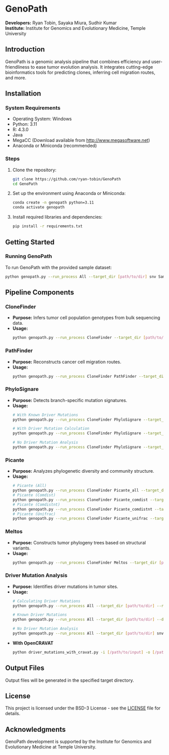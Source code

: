 # GenoPath

**Developers:** Ryan Tobin, Sayaka Miura, Sudhir Kumar  
**Institute:** Institute for Genomics and Evolutionary Medicine, Temple University  

## Introduction

GenoPath is a genomic analysis pipeline that combines efficiency and user-friendliness to ease tumor evolution analysis. It integrates cutting-edge bioinformatics tools for predicting clones, inferring cell migration routes, and more.

## Installation
### System Requirements

- Operating System: Windows
- Python: 3.11
- R: 4.3.0
- Java
- MegaCC (Download available from http://www.megasoftware.net)
- Anaconda or Miniconda (recommended)

### Steps

1. Clone the repository:
    ```sh
    git clone https://github.com/ryan-tobin/GenoPath
    cd GenoPath
    ```

2. Set up the environment using Anaconda or Miniconda:
    ```sh
    conda create -n genopath python=3.11
    conda activate genopath
    ```

3. Install required libraries and dependencies:
    ```sh
    pip install -r requirements.txt
    ```

## Getting Started

### Running GenoPath

To run GenoPath with the provided sample dataset:
```sh
python genopath.py --run_process All --target_dir [path/to/dir] snv Sample_Datasets/input.tsv --max_graphs_per_tree 50 --control_file Sample_Datasets/control.txt --abundance_weighted True --sv_file Sample_Datasets/sv.txt
```

## Pipeline Components

### CloneFinder

- **Purpose:** Infers tumor cell population genotypes from bulk sequencing data.
- **Usage:** 
    ```sh
    python genopath.py --run_process CloneFinder --target_dir [path/to/dir] snv [path/to/input.tsv]
    ```

### PathFinder

- **Purpose:** Reconstructs cancer cell migration routes.
- **Usage:**
    ```sh
    python genopath.py --run_process CloneFinder PathFinder --target_dir [path/to/dir] snv [path/to/input.tsv] --primary [tumor] --max_graphs_per_tree [int]
    ```

### PhyloSignare

- **Purpose:** Detects branch-specific mutation signatures.
- **Usage:**
    ```sh
    # With Known Driver Mutations
    python genopath.py --run_process CloneFinder PhyloSignare --target_dir [path/to/dir] --driver_mutation_file [path/to/file] snv [path/to/input.tsv] [path/to/control_file]

    # With Driver Mutation Calculation
    python genopath.py --run_process CloneFinder PhyloSignare --target_dir [path/to/dir] --ref_alt_file [path/to/file] --tool CGI --email [email] --token [token] --cancer_type_input [cancer_type] snv [path/to/input.tsv] [path/to/control_file]

    # No Driver Mutation Analysis
    python genopath.py --run_process CloneFinder PhyloSignare --target_dir [path/to/dir] snv [path/to/input.tsv] [path/to/control_file]
    ```

### Picante

- **Purpose:** Analyzes phylogenetic diversity and community structure.
- **Usage:**
    ```sh
    # Picante (All)
    python genopath.py --run_process CloneFinder Picante_all --target_dir [path/to/dir] snv [path/to/input.tsv] --abundance_weighted [True/False]
    # Picante (Comdist)
    python genopath.py --run_process CloneFinder Picante_comdist --target_dir [path/to/dir] snv [path/to/input.tsv] --abundance_weighted [True/False]
    # Picante (Comdistnt)
    python genopath.py --run_process CloneFinder Picante_comdistnt --target_dir [path/to/dir] snv [path/to/input.tsv] --abundance_weighted [True/False]
    # Picante (Unifrac)
    python genopath.py --run_process CloneFinder Picante_unifrac --target_dir [path/to/dir] snv [path/to/input.tsv] --abundance_weighted [True/False]
    ```

### Meltos

- **Purpose:** Constructs tumor phylogeny trees based on structural variants.
- **Usage:**
    ```sh
    python genopath.py --run_process CloneFinder Meltos --target_dir [path/to/dir] snv [path/to/input.tsv] --sv_file [path/to/sv_file]
    ```

### Driver Mutation Analysis

- **Purpose:** Identifies driver mutations in tumor sites.
- **Usage:**
    ```sh
    # Calculating Driver Mutations
    python genopath.py --run_process All --target_dir [path/to/dir] --ref_alt_file [path/to/file] --tool CGI --email [email] --token [token] --cancer_type_input [cancer_type] snv [path/to/input.tsv] --sv_file [path/to/sv_file]
    
    # Known Driver Mutations
    python genopath.py --run_process All --target_dir [path/to/dir] --driver_mutation_file [path/to/file] snv [path/to/input.tsv] --sv_file [path/to/sv_file]

    # No Driver Mutation Analysis
    python genopath.py --run_process All --target_dir [path/to/dir] snv [path/to/input.tsv] --sv_file [path/to/sv_file]
    ```
- **With OpenCRAVAT**
  ```sh
  python driver_mutations_with_cravat.py -i [/path/to/input] -o [/path/to/output] -c [cancer_type ]
  ```

## Output Files

Output files will be generated in the specified target directory.

## License

This project is licensed under the BSD-3 License - see the [LICENSE](LICENSE) file for details.

## Acknowledgments

GenoPath development is supported by the Institute for Genomics and Evolutionary Medicine at Temple University.
